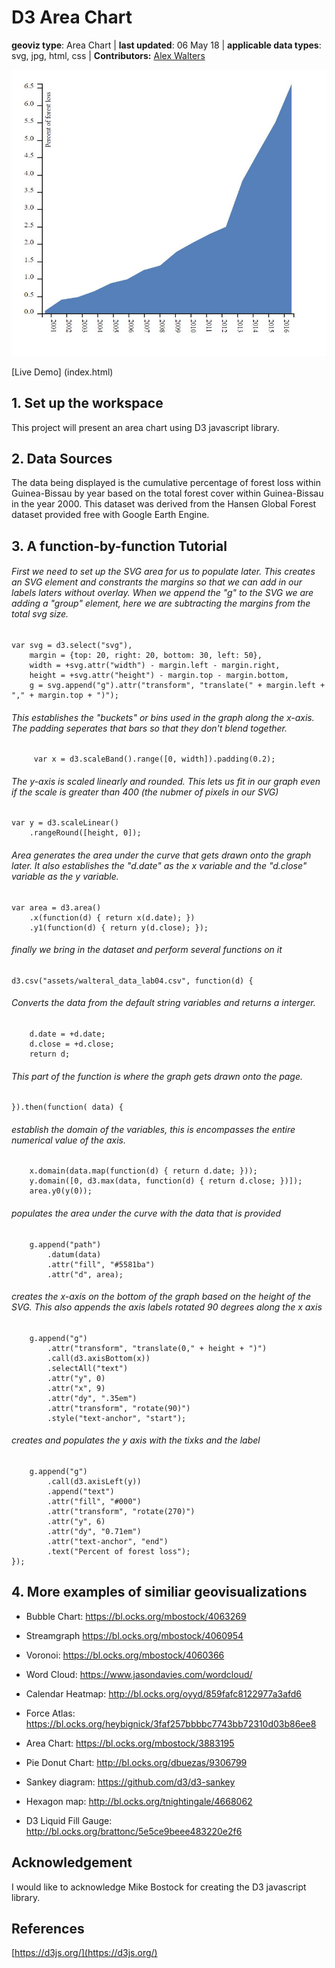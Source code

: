 # D3 Area Chart

**geoviz type**: Area Chart | **last updated**: 06 May 18 | **applicable data types**: svg, jpg, html, css | **Contributors:** [Alex Walters](https://github.com/walteral/)

![Area Chart](img/image.JPG)

[Live Demo] (index.html)



## 1\. Set up the workspace

This project will present an area chart using D3 javascript library. 

## 2\. Data Sources
The data being displayed is the cumulative percentage of forest loss within Guinea-Bissau by year based on the total forest cover within Guinea-Bissau in the year 2000. This dataset was derived from the Hansen Global Forest dataset provided free with Google Earth Engine. 

## 3\. A function-by-function Tutorial

###### First we need to set up the SVG area for us to populate later. This creates an SVG element and constrants the margins so that we can add in our labels laters without overlay. When we append the "g" to the SVG we are adding a "group" element, here we are subtracting the margins from the total svg size. 

    var svg = d3.select("svg"),
        margin = {top: 20, right: 20, bottom: 30, left: 50},
        width = +svg.attr("width") - margin.left - margin.right,
        height = +svg.attr("height") - margin.top - margin.bottom,
        g = svg.append("g").attr("transform", "translate(" + margin.left + "," + margin.top + ")");

 ###### This establishes the "buckets" or bins used in the graph along the x-axis. The padding seperates that bars so that they don't blend together.

         var x = d3.scaleBand().range([0, width]).padding(0.2);
###### The y-axis is scaled linearly and rounded. This lets us fit in our graph even if the scale is greater than 400 (the nubmer of pixels in our SVG)
    var y = d3.scaleLinear()
        .rangeRound([height, 0]);

###### Area generates the area under the curve that gets drawn onto the graph later. It also establishes the "d.date" as the x variable and the "d.close" variable as the y variable.
    var area = d3.area()
        .x(function(d) { return x(d.date); })
        .y1(function(d) { return y(d.close); });

###### finally we bring in the dataset and perform several functions on it
    d3.csv("assets/walteral_data_lab04.csv", function(d) {

###### Converts the data from the default string variables and returns a interger.
        d.date = +d.date;
        d.close = +d.close;
        return d;

###### This part of the function is where the graph gets drawn onto the page.
    }).then(function( data) {

###### establish the domain of the variables, this is encompasses the entire numerical value of the axis.
        x.domain(data.map(function(d) { return d.date; }));
        y.domain([0, d3.max(data, function(d) { return d.close; })]);
        area.y0(y(0));

###### populates the area under the curve with the data that is provided
        g.append("path")
            .datum(data)
            .attr("fill", "#5581ba")
            .attr("d", area);

###### creates the x-axis on the bottom of the graph based on the height of the SVG. This also appends the axis labels rotated 90 degrees along the x axis
        g.append("g")
            .attr("transform", "translate(0," + height + ")")
            .call(d3.axisBottom(x))
            .selectAll("text")
            .attr("y", 0)
            .attr("x", 9)
            .attr("dy", ".35em")
            .attr("transform", "rotate(90)")
            .style("text-anchor", "start");

###### creates and populates the y axis with the tixks and the label

        g.append("g")
            .call(d3.axisLeft(y))
            .append("text")
            .attr("fill", "#000")
            .attr("transform", "rotate(270)")
            .attr("y", 6)
            .attr("dy", "0.71em")
            .attr("text-anchor", "end")
            .text("Percent of forest loss");
    });

## 4\. More examples of similiar geovisualizations
- Bubble Chart: https://bl.ocks.org/mbostock/4063269

- Streamgraph https://bl.ocks.org/mbostock/4060954 

- Voronoi: https://bl.ocks.org/mbostock/4060366

- Word Cloud: https://www.jasondavies.com/wordcloud/ 

- Calendar Heatmap: http://bl.ocks.org/oyyd/859fafc8122977a3afd6 

- Force Atlas: https://bl.ocks.org/heybignick/3faf257bbbbc7743bb72310d03b86ee8

- Area Chart: https://bl.ocks.org/mbostock/3883195 

- Pie Donut Chart: http://bl.ocks.org/dbuezas/9306799

- Sankey diagram: https://github.com/d3/d3-sankey 

- Hexagon map: http://bl.ocks.org/tnightingale/4668062 

- D3 Liquid Fill Gauge: http://bl.ocks.org/brattonc/5e5ce9beee483220e2f6 


## Acknowledgement
I would like to acknowledge Mike Bostock for creating the D3 javascript library. 


## References
[https://d3js.org/](https://d3js.org/)


